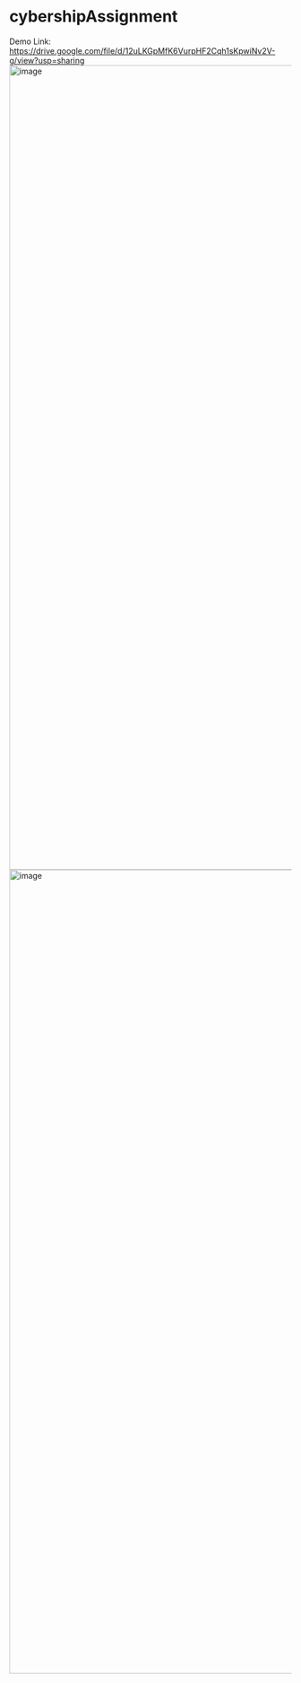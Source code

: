 # cybershipAssignment
 
Demo Link: https://drive.google.com/file/d/12uLKGpMfK6VurpHF2Cqh1sKpwiNv2V-g/view?usp=sharing
<img width="1434" alt="image" src="https://github.com/user-attachments/assets/721502e4-b4d1-4c75-bedf-bb63116ef3aa">
<img width="1433" alt="image" src="https://github.com/user-attachments/assets/5497bb4f-656d-47bb-a323-acd4b755e2e5">

